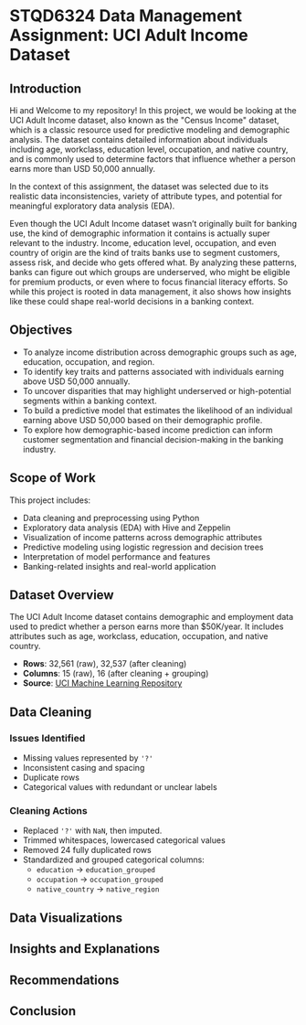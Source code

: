 # STQD6324 Data Management Assignment: UCI Adult Income Dataset

## Introduction
Hi and Welcome to my repository! In this project, we would be looking at the UCI Adult Income dataset, also known as the "Census Income" dataset, which is a classic resource used for predictive modeling and demographic analysis. The dataset contains detailed information about individuals including age, workclass, education level, occupation, and native country, and is commonly used to determine factors that influence whether a person earns more than USD 50,000 annually.

In the context of this assignment, the dataset was selected due to its realistic data inconsistencies, variety of attribute types, and potential for meaningful exploratory data analysis (EDA).

Even though the UCI Adult Income dataset wasn’t originally built for banking use, the kind of demographic information it contains is actually super relevant to the industry. Income, education level, occupation, and even country of origin are the kind of traits banks use to segment customers, assess risk, and decide who gets offered what. By analyzing these patterns, banks can figure out which groups are underserved, who might be eligible for premium products, or even where to focus financial literacy efforts. So while this project is rooted in data management, it also shows how insights like these could shape real-world decisions in a banking context.

## Objectives
- To analyze income distribution across demographic groups such as age, education, occupation, and region.
- To identify key traits and patterns associated with individuals earning above USD 50,000 annually.
- To uncover disparities that may highlight underserved or high-potential segments within a banking context.
- To build a predictive model that estimates the likelihood of an individual earning above USD 50,000 based on their demographic profile.
- To explore how demographic-based income prediction can inform customer segmentation and financial decision-making in the banking industry.

## Scope of Work
This project includes:
- Data cleaning and preprocessing using Python
- Exploratory data analysis (EDA) with Hive and Zeppelin
- Visualization of income patterns across demographic attributes
- Predictive modeling using logistic regression and decision trees
- Interpretation of model performance and features
- Banking-related insights and real-world application

## Dataset Overview
The UCI Adult Income dataset contains demographic and employment data used to predict whether a person earns more than $50K/year. It includes attributes such as age, workclass, education, occupation, and native country.

- **Rows**: 32,561 (raw), 32,537 (after cleaning)
- **Columns**: 15 (raw), 16 (after cleaning + grouping)
- **Source**: [UCI Machine Learning Repository](https://archive.ics.uci.edu/ml/datasets/adult)

## Data Cleaning

### Issues Identified
- Missing values represented by `'?'`
- Inconsistent casing and spacing
- Duplicate rows
- Categorical values with redundant or unclear labels

### Cleaning Actions
- Replaced `'?'` with `NaN`, then imputed.
- Trimmed whitespaces, lowercased categorical values
- Removed 24 fully duplicated rows
- Standardized and grouped categorical columns:
  - `education` → `education_grouped`
  - `occupation` → `occupation_grouped`
  - `native_country` → `native_region`

## Data Visualizations


## Insights and Explanations


## Recommendations


## Conclusion

